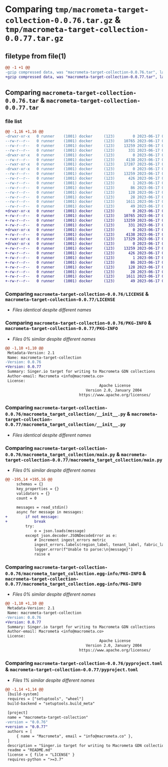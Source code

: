 # Comparing `tmp/macrometa-target-collection-0.0.76.tar.gz` & `tmp/macrometa-target-collection-0.0.77.tar.gz`

## filetype from file(1)

```diff
@@ -1 +1 @@
-gzip compressed data, was "macrometa-target-collection-0.0.76.tar", last modified: Sat Jun 17 07:27:48 2023, max compression
+gzip compressed data, was "macrometa-target-collection-0.0.77.tar", last modified: Sat Jun 17 08:19:50 2023, max compression
```

## Comparing `macrometa-target-collection-0.0.76.tar` & `macrometa-target-collection-0.0.77.tar`

### file list

```diff
@@ -1,16 +1,16 @@
-drwxr-xr-x   0 runner    (1001) docker     (123)        0 2023-06-17 07:27:48.324909 macrometa-target-collection-0.0.76/
--rw-r--r--   0 runner    (1001) docker     (123)    10765 2023-06-17 07:27:26.000000 macrometa-target-collection-0.0.76/LICENSE
--rw-r--r--   0 runner    (1001) docker     (123)    13259 2023-06-17 07:27:48.324909 macrometa-target-collection-0.0.76/PKG-INFO
--rw-r--r--   0 runner    (1001) docker     (123)      331 2023-06-17 07:27:26.000000 macrometa-target-collection-0.0.76/README.md
-drwxr-xr-x   0 runner    (1001) docker     (123)        0 2023-06-17 07:27:48.324909 macrometa-target-collection-0.0.76/macrometa_target_collection/
--rw-r--r--   0 runner    (1001) docker     (123)     4138 2023-06-17 07:27:26.000000 macrometa-target-collection-0.0.76/macrometa_target_collection/__init__.py
--rwxr-xr-x   0 runner    (1001) docker     (123)    17287 2023-06-17 07:27:26.000000 macrometa-target-collection-0.0.76/macrometa_target_collection/main.py
-drwxr-xr-x   0 runner    (1001) docker     (123)        0 2023-06-17 07:27:48.324909 macrometa-target-collection-0.0.76/macrometa_target_collection.egg-info/
--rw-r--r--   0 runner    (1001) docker     (123)    13259 2023-06-17 07:27:48.000000 macrometa-target-collection-0.0.76/macrometa_target_collection.egg-info/PKG-INFO
--rw-r--r--   0 runner    (1001) docker     (123)      426 2023-06-17 07:27:48.000000 macrometa-target-collection-0.0.76/macrometa_target_collection.egg-info/SOURCES.txt
--rw-r--r--   0 runner    (1001) docker     (123)        1 2023-06-17 07:27:48.000000 macrometa-target-collection-0.0.76/macrometa_target_collection.egg-info/dependency_links.txt
--rw-r--r--   0 runner    (1001) docker     (123)       86 2023-06-17 07:27:48.000000 macrometa-target-collection-0.0.76/macrometa_target_collection.egg-info/entry_points.txt
--rw-r--r--   0 runner    (1001) docker     (123)      128 2023-06-17 07:27:48.000000 macrometa-target-collection-0.0.76/macrometa_target_collection.egg-info/requires.txt
--rw-r--r--   0 runner    (1001) docker     (123)       28 2023-06-17 07:27:48.000000 macrometa-target-collection-0.0.76/macrometa_target_collection.egg-info/top_level.txt
--rw-r--r--   0 runner    (1001) docker     (123)     1611 2023-06-17 07:27:27.000000 macrometa-target-collection-0.0.76/pyproject.toml
--rw-r--r--   0 runner    (1001) docker     (123)       49 2023-06-17 07:27:48.324909 macrometa-target-collection-0.0.76/setup.cfg
+drwxr-xr-x   0 runner    (1001) docker     (123)        0 2023-06-17 08:19:50.832147 macrometa-target-collection-0.0.77/
+-rw-r--r--   0 runner    (1001) docker     (123)    10765 2023-06-17 08:19:21.000000 macrometa-target-collection-0.0.77/LICENSE
+-rw-r--r--   0 runner    (1001) docker     (123)    13259 2023-06-17 08:19:50.832147 macrometa-target-collection-0.0.77/PKG-INFO
+-rw-r--r--   0 runner    (1001) docker     (123)      331 2023-06-17 08:19:21.000000 macrometa-target-collection-0.0.77/README.md
+drwxr-xr-x   0 runner    (1001) docker     (123)        0 2023-06-17 08:19:50.828147 macrometa-target-collection-0.0.77/macrometa_target_collection/
+-rw-r--r--   0 runner    (1001) docker     (123)     4138 2023-06-17 08:19:21.000000 macrometa-target-collection-0.0.77/macrometa_target_collection/__init__.py
+-rwxr-xr-x   0 runner    (1001) docker     (123)    17329 2023-06-17 08:19:21.000000 macrometa-target-collection-0.0.77/macrometa_target_collection/main.py
+drwxr-xr-x   0 runner    (1001) docker     (123)        0 2023-06-17 08:19:50.832147 macrometa-target-collection-0.0.77/macrometa_target_collection.egg-info/
+-rw-r--r--   0 runner    (1001) docker     (123)    13259 2023-06-17 08:19:50.000000 macrometa-target-collection-0.0.77/macrometa_target_collection.egg-info/PKG-INFO
+-rw-r--r--   0 runner    (1001) docker     (123)      426 2023-06-17 08:19:50.000000 macrometa-target-collection-0.0.77/macrometa_target_collection.egg-info/SOURCES.txt
+-rw-r--r--   0 runner    (1001) docker     (123)        1 2023-06-17 08:19:50.000000 macrometa-target-collection-0.0.77/macrometa_target_collection.egg-info/dependency_links.txt
+-rw-r--r--   0 runner    (1001) docker     (123)       86 2023-06-17 08:19:50.000000 macrometa-target-collection-0.0.77/macrometa_target_collection.egg-info/entry_points.txt
+-rw-r--r--   0 runner    (1001) docker     (123)      128 2023-06-17 08:19:50.000000 macrometa-target-collection-0.0.77/macrometa_target_collection.egg-info/requires.txt
+-rw-r--r--   0 runner    (1001) docker     (123)       28 2023-06-17 08:19:50.000000 macrometa-target-collection-0.0.77/macrometa_target_collection.egg-info/top_level.txt
+-rw-r--r--   0 runner    (1001) docker     (123)     1611 2023-06-17 08:19:21.000000 macrometa-target-collection-0.0.77/pyproject.toml
+-rw-r--r--   0 runner    (1001) docker     (123)       49 2023-06-17 08:19:50.832147 macrometa-target-collection-0.0.77/setup.cfg
```

### Comparing `macrometa-target-collection-0.0.76/LICENSE` & `macrometa-target-collection-0.0.77/LICENSE`

 * *Files identical despite different names*

### Comparing `macrometa-target-collection-0.0.76/PKG-INFO` & `macrometa-target-collection-0.0.77/PKG-INFO`

 * *Files 0% similar despite different names*

```diff
@@ -1,10 +1,10 @@
 Metadata-Version: 2.1
 Name: macrometa-target-collection
-Version: 0.0.76
+Version: 0.0.77
 Summary: Singer.io target for writing to Macrometa GDN collections
 Author-email: Macrometa <info@macrometa.co>
 License: 
                                          Apache License
                                    Version 2.0, January 2004
                                 https://www.apache.org/licenses/
```

### Comparing `macrometa-target-collection-0.0.76/macrometa_target_collection/__init__.py` & `macrometa-target-collection-0.0.77/macrometa_target_collection/__init__.py`

 * *Files identical despite different names*

### Comparing `macrometa-target-collection-0.0.76/macrometa_target_collection/main.py` & `macrometa-target-collection-0.0.77/macrometa_target_collection/main.py`

 * *Files 0% similar despite different names*

```diff
@@ -195,14 +195,16 @@
     schemas = {}
     key_properties = {}
     validators = {}
     count = 0
 
     messages = read_stdin()
     async for message in messages:
+        if not message:
+            break
         try:
             o = json.loads(message)
         except json.decoder.JSONDecodeError as e:
             # Increment ingest_errors metric
             ingest_errors.labels(region_label, tenant_label, fabric_label, workflow_label).inc()
             logger.error(f"Unable to parse:\n{message}")
             raise e
```

### Comparing `macrometa-target-collection-0.0.76/macrometa_target_collection.egg-info/PKG-INFO` & `macrometa-target-collection-0.0.77/macrometa_target_collection.egg-info/PKG-INFO`

 * *Files 0% similar despite different names*

```diff
@@ -1,10 +1,10 @@
 Metadata-Version: 2.1
 Name: macrometa-target-collection
-Version: 0.0.76
+Version: 0.0.77
 Summary: Singer.io target for writing to Macrometa GDN collections
 Author-email: Macrometa <info@macrometa.co>
 License: 
                                          Apache License
                                    Version 2.0, January 2004
                                 https://www.apache.org/licenses/
```

### Comparing `macrometa-target-collection-0.0.76/pyproject.toml` & `macrometa-target-collection-0.0.77/pyproject.toml`

 * *Files 1% similar despite different names*

```diff
@@ -1,14 +1,14 @@
 [build-system]
 requires = ["setuptools", "wheel"]
 build-backend = "setuptools.build_meta"
 
 [project]
 name = "macrometa-target-collection"
-version = "0.0.76"
+version = "0.0.77"
 authors = [
     { name = "Macrometa", email = "info@macrometa.co" },
 ]
 description = "Singer.io target for writing to Macrometa GDN collections"
 readme = "README.md"
 license = { file = "LICENSE" }
 requires-python = ">=3.7"
```

